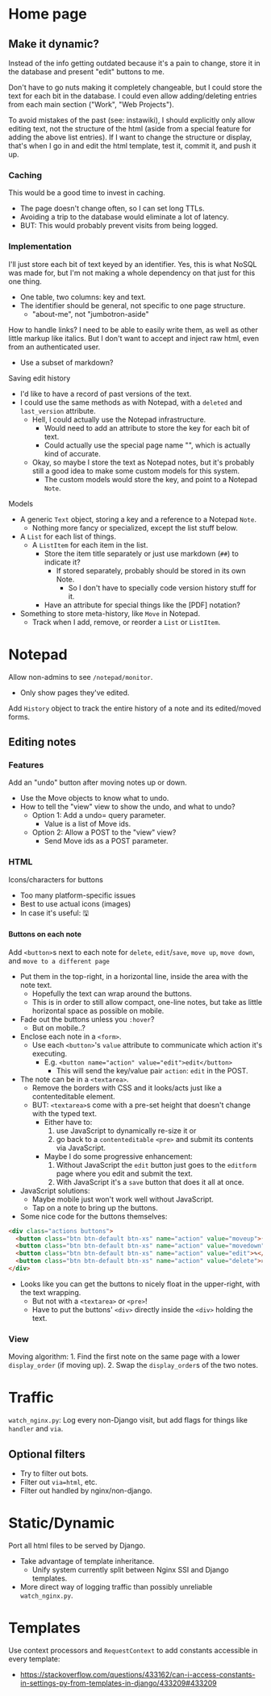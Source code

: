 # Home page

## Make it dynamic?

Instead of the info getting outdated because it's a pain to change, store it in the database and present "edit" buttons to me.

Don't have to go nuts making it completely changeable, but I could store the text for each bit in the database. I could even allow adding/deleting entries from each main section ("Work", "Web Projects").

To avoid mistakes of the past (see: instawiki), I should explicitly only allow editing text, not the structure of the html (aside from a special feature for adding the above list entries). If I want to change the structure or display, that's when I go in and edit the html template, test it, commit it, and push it up.

### Caching

This would be a good time to invest in caching.
- The page doesn't change often, so I can set long TTLs.
- Avoiding a trip to the database would eliminate a lot of latency.
- BUT: This would probably prevent visits from being logged.


### Implementation

I'll just store each bit of text keyed by an identifier. Yes, this is what NoSQL was made for, but I'm not making a whole dependency on that just for this one thing.
- One table, two columns: key and text.
- The identifier should be general, not specific to one page structure.
  - "about-me", not "jumbotron-aside"

How to handle links? I need to be able to easily write them, as well as other little markup like italics. But I don't want to accept and inject raw html, even from an authenticated user.
- Use a subset of markdown?

Saving edit history
- I'd like to have a record of past versions of the text.
- I could use the same methods as with Notepad, with a `deleted` and `last_version` attribute.
  - Hell, I could actually use the Notepad infrastructure.
    - Would need to add an attribute to store the key for each bit of text.
    - Could actually use the special page name "", which is actually kind of accurate.
  - Okay, so maybe I store the text as Notepad notes, but it's probably still a good idea to make some custom models for this system.
    - The custom models would store the key, and point to a Notepad `Note`.

Models
- A generic `Text` object, storing a key and a reference to a Notepad `Note`.
  - Nothing more fancy or specialized, except the list stuff below.
- A `List` for each list of things.
  - A `ListItem` for each item in the list.
    - Store the item title separately or just use markdown (`##`) to indicate it?
      - If stored separately, probably should be stored in its own Note.
        - So I don't have to specially code version history stuff for it.
    - Have an attribute for special things like the [PDF] notation?
- Something to store meta-history, like `Move` in Notepad.
  - Track when I add, remove, or reorder a `List` or `ListItem`.

# Notepad

Allow non-admins to see `/notepad/monitor`.
- Only show pages they've edited.

Add `History` object to track the entire history of a note and its edited/moved forms.


## Editing notes

### Features

Add an "undo" button after moving notes up or down.
- Use the Move objects to know what to undo.
- How to tell the "view" view to show the undo, and what to undo?
  - Option 1: Add a undo= query parameter.
    - Value is a list of Move ids.
  - Option 2: Allow a POST to the "view" view?
    - Send Move ids as a POST parameter.

### HTML

Icons/characters for buttons
- Too many platform-specific issues
- Best to use actual icons (images)
- In case it's useful: 🖫

#### Buttons on each note
Add `<button>`s next to each note for `delete`, `edit`/`save`, `move up`, `move down`, and `move to a different page`
- Put them in the top-right, in a horizontal line, inside the area with the note text.
    - Hopefully the text can wrap around the buttons.
    - This is in order to still allow compact, one-line notes, but take as little horizontal space as possible on mobile.
- Fade out the buttons unless you `:hover`?
  - But on mobile..?
- Enclose each note in a `<form>`.
    - Use each `<button>`'s `value` attribute to communicate which action it's executing.
        - E.g. `<button name="action" value="edit">edit</button>`
            - This will send the key/value pair `action`: `edit` in the POST.
- The note can be in a `<textarea>`.
    - Remove the borders with CSS and it looks/acts just like a contenteditable element.
    - BUT: `<textarea>`s come with a pre-set height that doesn't change with the typed text.
        - Either have to:
            1. use JavaScript to dynamically re-size it or
            2. go back to a `contenteditable` `<pre>` and submit its contents via JavaScript.
        - Maybe I do some progressive enhancement:
            1. Without JavaScript the `edit` button just goes to the `editform` page where you edit and submit the text.
            2. With JavaScript it's a `save` button that does it all at once.
- JavaScript solutions:
    - Maybe mobile just won't work well without JavaScript.
    - Tap on a note to bring up the buttons.
- Some nice code for the buttons themselves:
```html
<div class="actions buttons">
  <button class="btn btn-default btn-xs" name="action" value="moveup">↑</button>
  <button class="btn btn-default btn-xs" name="action" value="movedown">↓</button>
  <button class="btn btn-default btn-xs" name="action" value="edit">✎</button>
  <button class="btn btn-default btn-xs" name="action" value="delete">✕</button>
</div>
```
- Looks like you can get the buttons to nicely float in the upper-right, with the text wrapping.
    - But not with a `<textarea>` or `<pre>`!
    - Have to put the buttons' `<div>` directly inside the `<div>` holding the text.

### View
Moving algorithm:
    1. Find the first note on the same page with a lower `display_order` (if moving up).
    2. Swap the `display_order`s of the two notes.


# Traffic

`watch_nginx.py`: Log every non-Django visit, but add flags for things like `handler` and `via`.

## Optional filters
- Try to filter out bots.
- Filter out `via=html`, etc.
- Filter out handled by nginx/non-django.

# Static/Dynamic

Port all html files to be served by Django.
- Take advantage of template inheritance.
    - Unify system currently split between Nginx SSI and Django templates.
- More direct way of logging traffic than possibly unreliable `watch_nginx.py`.

# Templates

Use context processors and `RequestContext` to add constants accessible in every template:
- https://stackoverflow.com/questions/433162/can-i-access-constants-in-settings-py-from-templates-in-django/433209#433209
